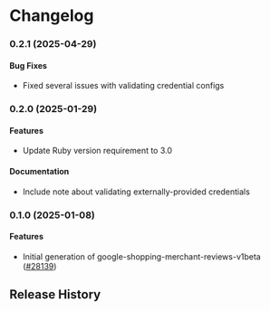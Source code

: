 # Changelog

### 0.2.1 (2025-04-29)

#### Bug Fixes

* Fixed several issues with validating credential configs 

### 0.2.0 (2025-01-29)

#### Features

* Update Ruby version requirement to 3.0 
#### Documentation

* Include note about validating externally-provided credentials 

### 0.1.0 (2025-01-08)

#### Features

* Initial generation of google-shopping-merchant-reviews-v1beta ([#28139](https://github.com/googleapis/google-cloud-ruby/issues/28139)) 

## Release History
